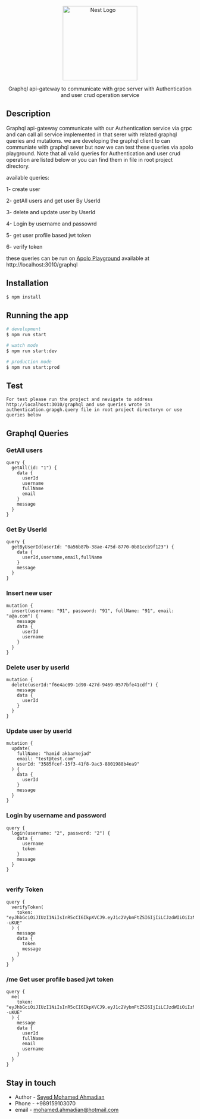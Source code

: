 <p align="center">
  <a href="http://nestjs.com/" target="blank"><img src="https://nestjs.com/img/logo-small.svg" width="200" alt="Nest Logo" /></a>
</p>

[circleci-image]: https://img.shields.io/circleci/build/github/nestjs/nest/master?token=abc123def456
[circleci-url]: https://circleci.com/gh/nestjs/nest

  <p align="center"> Graphql api-gateway to communicate with grpc server with Authentication and user crud operation service 
    <p align="center">

## Description

Graphql api-gateway communicate with our Authentication service via grpc and can call all service implemented in that serer with related graphql queries and mutations. we are developing the graphql client to can communiate with graphql sever but now we can test these queries via apolo playground. Note that all valid queries for Authentication and user crud operation are listed below or you can find them in file in root project directory.

available queries:

1- create user

2- getAll users and get user By UserId

3- delete and update user by UserId

4- Login by username and passowrd

5- get user profile based jwt token

6- verify token 


these queries can be run on [Apolo Playground](http://localhost:3010/graphql) available at http://localhost:3010/graphql


## Installation

```bash
$ npm install
```

## Running the app

```bash
# development
$ npm run start

# watch mode
$ npm run start:dev

# production mode
$ npm run start:prod
```

## Test
```
For test please run the project and nevigate to address http://localhost:3010/graphql and use queries wrote in authentication.grapgh.query file in root project directoryn or use queries below
```


## Graphql Queries


### GetAll users
```
query {
  getAll(id: "1") {
    data {
      userId
      username
      fullName
      email
    }
    message
  }
}
```
### Get By UserId  
```
query {
  getByUserId(userId: "0a56b87b-38ae-475d-8770-0b81ccb9f123") {
    data {
      userId,username,email,fullName
    }
    message
  }
}
```

### Insert new user
```
mutation {
  insert(username: "91", password: "91", fullName: "91", email: "a@a.com") {
    message
    data {
      userId
      username
    }
  }
}
```

### Delete user by userId
```
mutation {
  delete(userId:"f6e4ac09-1d90-427d-9469-0577bfe41cdf") {
    message
    data {
      userId
    }
  }
}
```

### Update user by userId
```
mutation {
  update(
    fullName: "hamid akbarnejad"
    email: "test@test.com"
    userId: "3585fcef-15f3-41f8-9ac3-8801988b4ea9"
  ) {
    data {
      userId
    }
    message
  }
}

```



### Login by username and password
```
query {
  login(username: "2", password: "2") {
    data {
      username
      token
    }
    message
  }
}


```


### verify Token
```
query {
  verifyToken(
    token: "eyJhbGciOiJIUzI1NiIsInR5cCI6IkpXVCJ9.eyJ1c2VybmFtZSI6IjIiLCJzdWIiOiIzNTg1ZmNlZi0xNWYzLTQxZjgtOWFjMy04ODAxOTg4YjRlYTkiLCJpYXQiOjE2NjU2Nzk2MjcsImV4cCI6MTY2NTY4MDIyN30.KkFIEa5vA9j7brBeTawnZ03UtALwT6KqjV5hT--uKUE"
  ) {
    message
    data {
      token
      message
    }
  }
}

```


### /me Get user profile based jwt token
```
query {
  me(
    token: "eyJhbGciOiJIUzI1NiIsInR5cCI6IkpXVCJ9.eyJ1c2VybmFtZSI6IjIiLCJzdWIiOiIzNTg1ZmNlZi0xNWYzLTQxZjgtOWFjMy04ODAxOTg4YjRlYTkiLCJpYXQiOjE2NjU2Nzk2MjcsImV4cCI6MTY2NTY4MDIyN30.KkFIEa5vA9j7brBeTawnZ03UtALwT6KqjV5hT--uKUE"
  ) {
    message
    data {
      userId
      fullName
      email
      username
    }
  }
}

```





## Stay in touch

- Author - [Seyed Mohamed Ahmadian]()
- Phone  - +989159103070
- email  - mohamed.ahmadian@hotmail.com
